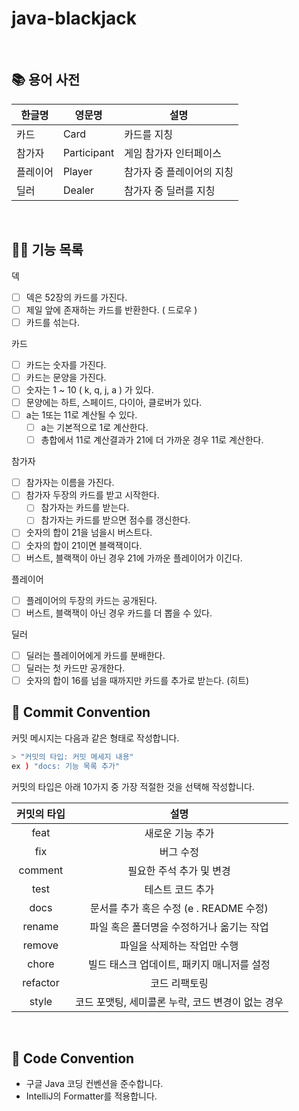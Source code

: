 # java-blackjack

<br>

## 📚 용어 사전

| 한글명  | 영문명         | 설명             |
|------|-------------|----------------|
| 카드   | Card        | 카드를 지칭         |
| 참가자  | Participant | 게임 참가자 인터페이스   |
| 플레이어 | Player      | 참가자 중 플레이어의 지칭 |
| 딜러   | Dealer      | 참가자 중 딜러를 지칭   |

<br>

## 👨‍🍳 기능 목록

덱

- [ ] 덱은 52장의 카드를 가진다.
- [ ] 제일 앞에 존재하는 카드를 반환한다. ( 드로우 )
- [ ] 카드를 섞는다.

카드

- [ ] 카드는 숫자를 가진다.
- [ ] 카드는 문양을 가진다.
- [ ] 숫자는 1 ~ 10 ( k, q, j, a ) 가 있다.
- [ ] 문양에는 하트, 스페이드, 다이아, 클로버가 있다.
- [ ] a는 1또는 11로 계산될 수 있다.
    - [ ] a는 기본적으로 1로 계산한다.
    - [ ] 총합에서 11로 계산결과가 21에 더 가까운 경우 11로 계산한다.

참가자

- [ ] 참가자는 이름을 가진다.
- [ ] 참가자 두장의 카드를 받고 시작한다.
    - [ ] 참가자는 카드를 받는다.
    - [ ] 참가자는 카드를 받으면 점수를 갱신한다.
- [ ] 숫자의 합이 21을 넘을시 버스트다.
- [ ] 숫자의 합이 21이면 블랙잭이다.
- [ ] 버스트, 블랙잭이 아닌 경우 21에 가까운 플레이어가 이긴다.

플레이어

- [ ] 플레이어의 두장의 카드는 공개된다.
- [ ] 버스트, 블랙잭이 아닌 경우 카드를 더 뽑을 수 있다.

딜러

- [ ] 딜러는 플레이어에게 카드를 분배한다.
- [ ] 딜러는 첫 카드만 공개한다.
- [ ] 숫자의 합이 16를 넘을 때까지만 카드를 추가로 받는다. (히트)
  <br>

## 📌 Commit Convention

커밋 메시지는 다음과 같은 형태로 작성합니다.

```Bash
> "커밋의 타입: 커밋 메세지 내용"
ex ) "docs: 기능 목록 추가"
```

커밋의 타입은 아래 10가지 중 가장 적절한 것을 선택해 작성합니다.

|  커밋의 타입  |              설명               |
|:--------:|:-----------------------------:|
|   feat   |           새로운 기능 추가           |
|   fix    |             버그 수정             |
| comment  |        필요한 주석 추가 및 변경         |
|   test   |           테스트 코드 추가           |
|   docs   | 문서를 추가 혹은 수정 (e . README 수정)  |
|  rename  |    파일 혹은 폴더명을 수정하거나 옮기는 작업    |
|  remove  |        파일을 삭제하는 작업만 수행        |
|  chore   |   빌드 태스크 업데이트, 패키지 매니저를 설정    |
| refactor |            코드 리팩토링            |
|  style   | 코드 포맷팅, 세미콜론 누락, 코드 변경이 없는 경우 |

<br>

## 📌 Code Convention

- 구글 Java 코딩 컨벤션을 준수합니다.
- IntelliJ의 Formatter를 적용합니다.
